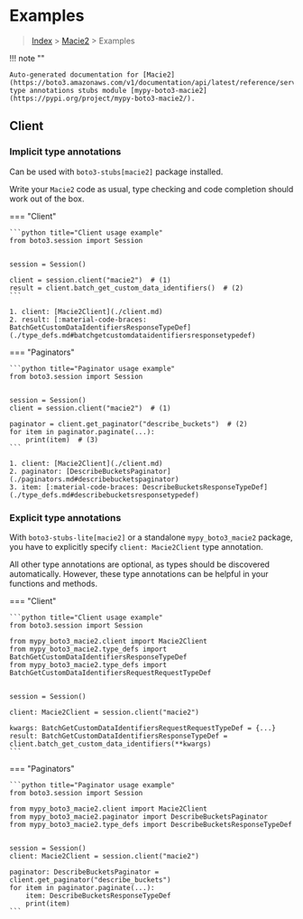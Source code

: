 # Examples

> [Index](../README.md) > [Macie2](./README.md) > Examples

!!! note ""

    Auto-generated documentation for [Macie2](https://boto3.amazonaws.com/v1/documentation/api/latest/reference/services/macie2.html#Macie2)
    type annotations stubs module [mypy-boto3-macie2](https://pypi.org/project/mypy-boto3-macie2/).

## Client

### Implicit type annotations

Can be used with `boto3-stubs[macie2]` package installed.

Write your `Macie2` code as usual,
type checking and code completion should work out of the box.


=== "Client"

    ```python title="Client usage example"
    from boto3.session import Session


    session = Session()

    client = session.client("macie2")  # (1)
    result = client.batch_get_custom_data_identifiers()  # (2)
    ```

    1. client: [Macie2Client](./client.md)
    2. result: [:material-code-braces: BatchGetCustomDataIdentifiersResponseTypeDef](./type_defs.md#batchgetcustomdataidentifiersresponsetypedef) 



=== "Paginators"

    ```python title="Paginator usage example"
    from boto3.session import Session


    session = Session()
    client = session.client("macie2")  # (1)

    paginator = client.get_paginator("describe_buckets")  # (2)
    for item in paginator.paginate(...):
        print(item)  # (3)
    ```

    1. client: [Macie2Client](./client.md)
    2. paginator: [DescribeBucketsPaginator](./paginators.md#describebucketspaginator)
    3. item: [:material-code-braces: DescribeBucketsResponseTypeDef](./type_defs.md#describebucketsresponsetypedef) 




### Explicit type annotations

With `boto3-stubs-lite[macie2]`
or a standalone `mypy_boto3_macie2` package, you have to explicitly specify `client: Macie2Client` type annotation.

All other type annotations are optional, as types should be discovered automatically.
However, these type annotations can be helpful in your functions and methods.


=== "Client"

    ```python title="Client usage example"
    from boto3.session import Session

    from mypy_boto3_macie2.client import Macie2Client
    from mypy_boto3_macie2.type_defs import BatchGetCustomDataIdentifiersResponseTypeDef
    from mypy_boto3_macie2.type_defs import BatchGetCustomDataIdentifiersRequestRequestTypeDef


    session = Session()

    client: Macie2Client = session.client("macie2")

    kwargs: BatchGetCustomDataIdentifiersRequestRequestTypeDef = {...}
    result: BatchGetCustomDataIdentifiersResponseTypeDef = client.batch_get_custom_data_identifiers(**kwargs)
    ```



=== "Paginators"

    ```python title="Paginator usage example"
    from boto3.session import Session

    from mypy_boto3_macie2.client import Macie2Client
    from mypy_boto3_macie2.paginator import DescribeBucketsPaginator
    from mypy_boto3_macie2.type_defs import DescribeBucketsResponseTypeDef


    session = Session()
    client: Macie2Client = session.client("macie2")

    paginator: DescribeBucketsPaginator = client.get_paginator("describe_buckets")
    for item in paginator.paginate(...):
        item: DescribeBucketsResponseTypeDef
        print(item)
    ```




